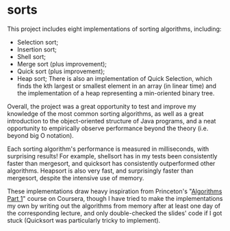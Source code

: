 # sorts
This project includes eight implementations of sorting algorithms, including:
 - Selection sort;
 - Insertion sort;
 - Shell sort;
 - Merge sort (plus improvement);
 - Quick sort (plus improvement);
 - Heap sort;
There is also an implementation of Quick Selection, which finds the kth largest or smallest element in an array
(in linear time) and the implementation of a heap representing a min-oriented binary tree.

Overall, the project was a great opportunity to test and improve my knowledge of the most common sorting
algorithms, as well as a great introduction to the object-oriented structure of Java programs, and a neat
opportunity to empirically observe performance beyond the theory (i.e. beyond big O notation).

Each sorting algorithm's performance is measured in milliseconds, with surprising results!
For example, shellsort has in my tests been consistently faster than mergesort, and quicksort has consistently
outperformed other algorithms. Heapsort is also very fast, and surprisingly faster than mergesort, despite the
intensive use of memory.

These implementations draw heavy inspiration from Princeton's "[Algorithms Part 1](https://www.coursera.org/learn/algorithms-part1/home/welcome)" course on Coursera,
though I have tried to make the implementations my own by writing out the algorithms from memory after at least
one day of the corresponding lecture, and only double-checked the slides' code if I got stuck (Quicksort was
particularly tricky to implement).
